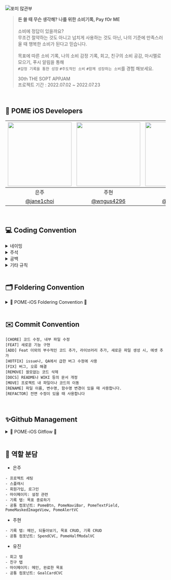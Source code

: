 ![포미 많관부](https://user-images.githubusercontent.com/58043306/178574834-271eda6f-04f9-471f-b6e8-ee611e07f479.png)

> **돈 쓸 때 무슨 생각해? 나를 위한 소비기록, Pay fOr ME**
> <br> <br> 소비에 정답이 있을까요?
> <br> 무조건 절약하는 것도 아니고 넘치게 사용하는 것도 아닌, 나의 기준에 만족스러울 때 행복한 소비가 된다고 믿습니다.
> <br> <br> 목표에 따른 소비 기록, 나의 소비 감정 기록, 회고, 친구의 소비 공감, 마시멜로 모으기, 푸시 알림을 통해
> <br> `#감정 기록을 통한 성장` `#주도적인 소비` `#함께 성장하는 소비`를 경험 해보세요.
>
> 30th THE SOPT APPJAM <br>
> 프로젝트 기간 : 2022.07.02 ~ 2022.07.23

<br>

## 🍎 POME iOS Developers
| <img src="https://user-images.githubusercontent.com/58043306/178588471-1023b857-e317-47bc-8434-52e0c072dbf4.jpg" width="200"> | <img src="https://user-images.githubusercontent.com/58043306/178588973-42d67e9d-2fc9-400b-896b-5425998b16f7.jpg" width="200"> | <img src="https://user-images.githubusercontent.com/58043306/178588958-53a24567-3815-49af-84c7-1faadb74166b.jpg" width="200"> |
| :---------:|:----------:|:---------:|
| 은주 | 주현  | 유진 |
| [@jane1choi](https://github.com/jane1choi)  |  [@wngus4296](https://github.com/wngus4296)  |  [@yujindonut](https://github.com/yujindonut) | 

<br>

## 💻 Coding Convention
<details markdown="1">
<summary>네이밍</summary>

---

### Class & Struct
- 클래스/구조체 이름은 **UpperCamelCase**를 사용합니다.

<br>

### 함수, 변수, 상수
- 함수와 변수에는 **lowerCamelCase**를 사용합니다.
- 버튼명에는 **Btn 약자**를 사용합니다.
- 모든 IBOutlet에는 해당 클래스명을 뒤에 붙입니다.  
- 기본 클래스 파일을 생성하거나 컴포넌트를 생성할 때는 약어 규칙에 따라 네이밍합니다.  

  - 예시
     
    `TV` `TVC` `CV` `CVC` `VC` `NVC` `TBC`
    
    ```Swift
    TableView -> TV
    TableViewCell -> TVC
    CollectionView -> CV
    CollectionView Cell -> CVC
    ViewController -> VC
    NavigationController -> NVC
    TabbarController -> TBC
    ```

  <kbd>좋은 예</kbd>
  ```swift
  @IBOutlet weak var pomeBtn: UIButton!
  @IBOutlet weak var pomeBackMainView: UIView!
  @IBOutlet weak var writeMainCV: UICollectionView!
  ```
  
  <kbd>나쁜 예</kbd>
  ```swift
  @IBOutlet weak var ScrollView: UIScrollView!
  @IBOutlet weak var pomeCollectionView: UICollectionView!
  @IBOutlet weak var tagCollectionView: UICollectionView!
  @IBOutlet weak var tableview: UITableView!
  ```
  
<br>

### 함수 네이밍
- `set` → setDelegate (기능관련 함수)
- `configure` → configureUI (UI관련 함수)   
- `IBAction`→ **tap**DismissBtn() : 단순 클릭, **present**ResultVC() : 화면전환 메소드(push, present, pop, dismiss)

<br>

</details>

<details markdown="2">
<summary>주석</summary>

---

```

// MARK: Properties

// MARK: IBOutlet

// MARK: IBAction

// MARK: Life Cycle

- Extension Part
// MARK: - UI

// MARK: - Custom Methods

// MARK: - @objc

// MARK: - Delegate

// MARK: - Protocol

// MARK: - Network

- ETC
/// ~ 하는 메서드 (함수는 항상 문서화)

// TODO: - 앞으로 할 일을 TODO로 적어두기
 
```
	
</details>

<details markdown="3">
<summary>공백</summary>

---
	
- 탭 사이즈는 4로 사용합니다.
- 한 줄의 최대 길이는 80자로 제한합니다.
- 불필요한 공백은 사용하지 않습니다.
- 최대 tab depth 제한
  - tab의 최대 depth는 4로 제한합니다.
  - 이 이상으로 depth가 길어지면 함수를 통해 나눌 수 있도록 합니다.
  - 그 이상으로 개선할 수 없다고 판단되는 경우, 팀원들과의 코드리뷰를 통해 개선합니다.  
   
- 괄호 사용
  - (if, while, for)문 괄호 뒤에 한칸을 띄우고 사용합니다.
 
  ```Swift
     if (left == true) {
	   // logic
     }
     ```
  
- 띄어쓰기
 
  ```Swift
  let a = 5; // 양쪽 사이로 띄어쓰기 하기
  if (a == 3) {
	// logic
  } else {
  }
  ```
  ```Swift
  dictionary [Key: Value]
  ```

<br>

</details>

<details markdown="4">
<summary>기타 규칙</summary>  

---
 
 - 외부에서 사용되지 않을 변수나 함수는 `private`으로 선언합니다.
 - **viewDidLoad()** 와 같은 생명주기 함수들에는 `function`만 위치시킵니다.
 - 불필요한 self는 지양합니다.
     <kbd>예외</kbd> 클로저를 사용할 때는 자체 함수에 self를 붙여줍니다.
 - **extension** 을 사용해 기능 단위로 코드를 더 가독성있게 구분합니다. 
   - 기본 클래스에 배치되는 것: `IBOutlet`, `Properties`, `Life Cycle`, `IBAction`
   - 이외의 코드는 extension에 배치합니다.
    
</details>

<br>
	

## 🗂 Foldering Convention
<details>
<summary> 💸 POME-iOS Foldering Convention 💸 </summary>
<div markdown="1"> 

```
 POME-iOS
    │
    ├── Global
    │   ├── PublicData
    │   │    └── AppModel
    │   ├── Factory
    │   ├── Class
    │   ├── Struct
    │   ├── Protocol
    │   ├── UIComponent
    │   ├── Extension
    │   ├── Font
    │   └── LaunchScreen.storyboard
    │       
    ├── Network
    │   ├── Bases
    │   │   ├── TargetType.swift
    │   │   └── NetworkResult.swift
    │   ├── APIEssentials
    │   │   ├── APIConstants.swift
    │   │   ├── NetworkConstants.swift
    │   │   └── GenericResponse.swift
    │   ├── Services
    │   ├── APIModels
    │   └── APIManagers
    ├── Screen
    │   └── Write
    │       ├── SB
    │       ├── VC
    │       ├── Cell
    │       │   ├── TVC
    │       │   └── CVC
    │       └── Xib
    └── Support
        ├── Info.plist
        ├── AppDelegate.swift
        ├── SceneDelegate.swift
        ├── Assets.xcassets
        └── Colorsets.xcassets
``` 
</details>
	
<br>

## ✉️ Commit Convention

```
[CHORE] 코드 수정, 내부 파일 수정 
[FEAT] 새로운 기능 구현 
[ADD] Feat 이외의 부수적인 코드 추가, 라이브러리 추가, 새로운 파일 생성 시, 에셋 추가
[HOTFIX] issue나, QA에서 급한 버그 수정에 사용
[FIX] 버그, 오류 해결
[REMOVE] 쓸모없는 코드 삭제 
[DOCS] README나 WIKI 등의 문서 개정
[MOVE] 프로젝트 내 파일이나 코드의 이동 
[RENAME] 파일 이름, 변수명, 함수명 변경이 있을 때 사용합니다. 
[REFACTOR] 전면 수정이 있을 때 사용합니다 
```

<br>

## ✨Github Management
<details>
<summary> 💸 POME-iOS Gitflow 💸 </summary>
<div markdown="1">  

```
1. Issue를 생성한다.
2. 깃 컨벤션에 맞게 Branch를 생성한다.
3. Add - Commit - Push - Pull Request 의 과정을 거친다.
4. Pull Request가 작성되면 작성자 이외의 다른 팀원이 Code Review를 한다.
5. Code Review가 완료되면 Pull Request 작성자가 develop Branch로 merge 한다.
6. merge된 Branch는 삭제한다.
7. 종료된 Issue와 Pull Request의 Label과 Project를 관리한다.
```
	
### 🌴 브랜치
---
#### 📌 브랜치 단위
- 브랜치 단위 = 이슈 단위 = PR단위

#### 📌 브랜치명
- 브랜치는 뷰 단위로 생성합니다.
- 브랜치 규칙 → feature/#이슈번호-(UI/Func)-탭-기능간략설명
- `ex) feature/#1-UI-home-navibar`
- 탭이름 - Write, Remind, Mate, Mypage
- 공통적인 것 작업 - Global
    - feature/chore/fix/network

<br>
	
### 💡 이슈, PR 규칙
---
#### 📌 Issue명 = PR명
- ✨ [FEAT] - 기능 구현
- 🔨 [FIX] - 버그 수정
- ♻️ [REFACTOR] - 코드 리팩토링(결과물은 같지만 코드의 향상)
- ✅ [CHORE] - 수정
- ➕ [ADD] - 세팅 및 라이브러리 추가

</details>
<br>
 
## 💸 역할 분담
- 은주
```
- 프로젝트 세팅
- 스플래시
- 회원가입, 로그인
- 마이페이지: 설정 관련
- 기록 탭: 목표 종료하기
- 공통 컴포넌트: PomeBtn, PomeNaviBar, PomeTextField, PomeMaskedImageView, PomeAlertVC
```

- 주현
```
- 기록 탭: 메인, 되돌아보기, 목표 CRUD, 기록 CRUD
- 공통 컴포넌트: SpendCVC, PomeHalfModalVC
```

- 유진
```
- 회고 탭
- 친구 탭
- 마이페이지: 메인, 완료한 목표
- 공통 컴포넌트: GoalCardCVC
```
